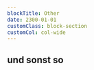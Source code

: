```yaml
---
blockTitle: Other
date: 2300-01-01
customClass: block-section
customCol: col-wide
---
```

## und sonst so
